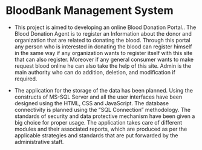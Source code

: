 # BloodBank Management System

-	This project is aimed to developing an online Blood Donation Portal.. The Blood Donation Agent is to register an Information about the donor and organization that are related to donating the blood. Through this portal any person who is interested in donating the blood can register himself in the same way if any organization wants to register itself with this site that can also register. Moreover if any general consumer wants to make request blood online he can also take the help of this site. Admin is the main authority who can do addition, deletion, and modification if required.

-	The application for the storage of the data has been planned. Using the constructs of MS-SQL Server and all the user interfaces have been designed using the HTML, CSS and JavaScript. The database connectivity is planned using the “SQL Connection” methodology. The standards of security and data protective mechanism have been given a big choice for proper usage. The application takes care of different modules and their associated reports, which are produced as per the applicable strategies and standards that are put forwarded by the administrative staff.

